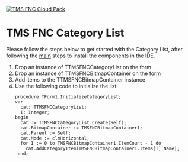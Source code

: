 <a href="http://www.tmssoftware.com/site/tmsfncuipack.asp"><img src="https://tmssoftware.com/site/img/github/tmsfncuipack.png" title="TMS FNC UI Pack" alt="TMS FNC Cloud Pack"></a>
# TMS FNC Category List #
Please follow the steps below to get started with the Category List, after following the <a href="https://github.com/tmssoftware/TMS-FNC-UI-Pack/blob/master/README.md">main</a> steps to install the components in the IDE.
<ol>
  <li>Drop an instance of TTMSFNCCategoryList on the form</li>  
  <li>Drop an instance of TTMSFNCBitmapContainer on the form</li>
  <li>Add items to the TTMSFNCBitmapContainer instance</li>
  <li>Use the following code to initialize the list</li>
  
  ```delphi
  procedure TForm1.InitializeCategoryList;
  var
    cat: TTMSFNCCategoryList;
    I: Integer;
  begin
    cat := TTMSFNCCategoryList.Create(Self);
    cat.BitmapContainer := TMSFNCBitmapContainer1;
    cat.Parent := Self;
    cat.Mode := clmHorizontal;
    for I := 0 to TMSFNCBitmapContainer1.ItemCount - 1 do
      cat.AddCategoryItem(TMSFNCBitmapContainer1.Items[I].Name);
   end;
  ``` 
</ol>
